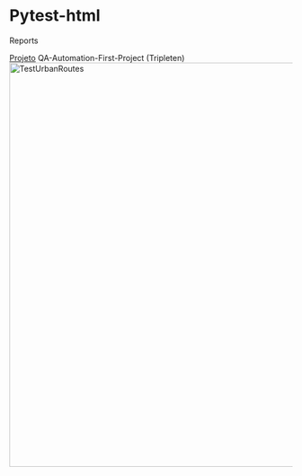 # Pytest-html
Reports 

[Projeto](https://github.com/lucas-crvlh/QA-Brazil_Python_Automation)
QA-Automation-First-Project (Tripleten)
<img width="1920" height="720" alt="TestUrbanRoutes" src="https://github.com/user-attachments/assets/d2ae97ca-fca9-44a5-a625-8a893b58b719" />
